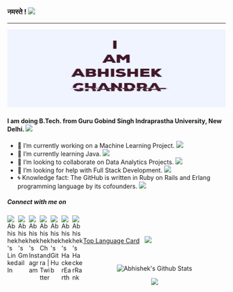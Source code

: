### नमस्ते ! <img src = "https://www.flaticon.com/svg/static/icons/svg/706/706761.svg" width = 25px/>
<hr>
<!--### I am Abhishek Chandra. <img src = "https://www.flaticon.com/svg/static/icons/svg/2867/2867369.svg" width = 25px/> -->
<p align = "center">
<img src = "abhishek_chandra_4.gif" width = 600px height = 180px/>
</p>

#### I am doing B.Tech. from Guru Gobind Singh Indraprastha University, New Delhi. <img src = "https://www.flaticon.com/svg/static/icons/svg/2883/2883767.svg" width = 25px/>

 - 🔭 I’m currently working on a Machine Learning Project. <img src = "https://www.flaticon.com/svg/static/icons/svg/2867/2867352.svg" width = 20px/>
 - 🌱 I’m currently learning Java. <img src = "https://www.flaticon.com/svg/static/icons/svg/152/152760.svg" width=20px/>
 - :bell: I’m looking to collaborate on Data Analytics Projects. <img src = "https://www.flaticon.com/svg/static/icons/svg/38/38795.svg" width = 20px/>
 - :runner: I’m looking for help with Full Stack Development. <img src = "https://www.flaticon.com/svg/static/icons/svg/2721/2721266.svg" width = 25px/>
 - :cyclone: Knowledge fact: The GitHub is written in Ruby on Rails and Erlang programming language by its cofounders. <img src = "https://www.flaticon.com/svg/static/icons/svg/973/973033.svg" width = 20px/>

##### Connect with me on

<a href = "https://www.linkedin.com/in/abhishek-chandra-071977114/"/>
 <img src = "https://www.flaticon.com/svg/static/icons/svg/145/145807.svg" width = 25px align = "left" alt="Abhishek's LinkedIn"/>
</a>

<a href="https://mail.google.com/mail/?view=cm&fs=1&to=1ac23456789@gmail.com" target="_blank">
  <img align="left" alt="Abhishek's Gmail" width="25px" target="_blank" src="https://www.flaticon.com/svg/static/icons/svg/732/732200.svg" />
</a>

<a href="https://www.instagram.com/_abhishekchandra/" target="_blank">
  <img align="left" alt="Abhishek's Instagram" width="25px" target="_blank" src="https://www.flaticon.com/svg/static/icons/svg/174/174855.svg" />
</a>

<a href="https://twitter.com/abhishek2522000">
  <img align="left" alt="Abhishek Chandra | Twitter" width="25px" src="https://www.flaticon.com/svg/static/icons/svg/733/733579.svg" />
</a>


<a href="https://github.com/abhishekchandra2522k" target="_blank">
  <img align="left" alt="Abhishek's GitHub" width="25px" src="https://www.flaticon.com/svg/static/icons/svg/733/733553.svg" />
</a>


<a href="https://www.hackerearth.com/@1ac23456789" target="_blank">
  <img align="left" alt="Abhishek's HackerEarth" width="25px" target="_blank" src="https://cdn.jsdelivr.net/npm/simple-icons@3.8.0/icons/hackerearth.svg" />
</a>

<a href="https://www.hackerrank.com/Abhishek_Coder" target="_blank">
  <img align="left" alt="Abhishek's HackerRank" width="25px" target="_blank" src="https://cdn.jsdelivr.net/npm/simple-icons@3.8.0/icons/hackerrank.svg" />
</a>


<br>
<br>
<p>
<a href = "https://github.com/abhishekchandra2522k/abhishekchandra2522k/blob/master/Top_Langs.md"> Top Language Card</a>
&nbsp; <img src = "https://www.flaticon.com/svg/static/icons/svg/2282/2282594.svg" width = 25px/>
</p>

<br/>

<p align = "center">
<img alt="Abhishek's Github Stats" src = "https://github-readme-stats.vercel.app/api?username=abhishekchandra2522k&show_icons=true&theme=solarized-light" align = "center"/>
</p>



<p align = "center">
<img src = "https://github-readme-stats.vercel.app/api/wakatime?username=abhishekchandra&layout=compact&theme=solarized-light"/>
</p>
